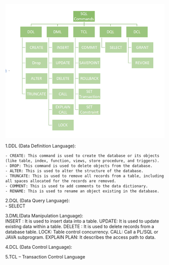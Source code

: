 ![Sql command](new.png)

1.DDL (Data Definition Language): 

    - CREATE: This command is used to create the database or its objects (like table, index, function, views, store procedure, and triggers).
    - DROP: This command is used to delete objects from the database.
    - ALTER: This is used to alter the structure of the database.
    - TRUNCATE: This is used to remove all records from a table, including all spaces allocated for the records are removed.
    - COMMENT: This is used to add comments to the data dictionary.
    - RENAME: This is used to rename an object existing in the database.
    
2.DQL (Data Query Language):    
    - SELECT 
    
3.DML(Data Manipulation Language):     
    INSERT : It is used to insert data into a table.
    UPDATE: It is used to update existing data within a table.
    DELETE : It is used to delete records from a database table.
    LOCK: Table control concurrency.
    CALL: Call a PL/SQL or JAVA subprogram.
    EXPLAIN PLAN: It describes the access path to data.
    
4.DCL (Data Control Language): 

5.TCL – Transaction Control Language
